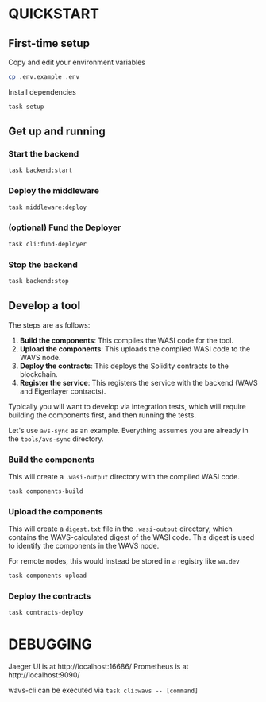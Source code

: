 # QUICKSTART

## First-time setup

Copy and edit your environment variables
```bash
cp .env.example .env
```

Install dependencies
```bash
task setup
```

## Get up and running

### Start the backend
```bash
task backend:start
```

### Deploy the middleware 
```bash
task middleware:deploy
```

### (optional) Fund the Deployer
```bash
task cli:fund-deployer
```

### Stop the backend

```bash
task backend:stop
```

## Develop a tool 
The steps are as follows:

1. **Build the components**: This compiles the WASI code for the tool.
2. **Upload the components**: This uploads the compiled WASI code to the WAVS node.
3. **Deploy the contracts**: This deploys the Solidity contracts to the blockchain.
4. **Register the service**: This registers the service with the backend (WAVS and Eigenlayer contracts).

Typically you will want to develop via integration tests, which will require building the components first, and then running the tests.

Let's use `avs-sync` as an example. Everything assumes you are already in the `tools/avs-sync` directory.

### Build the components

This will create a `.wasi-output` directory with the compiled WASI code.

```bash
task components-build
```

### Upload the components

This will create a `digest.txt` file in the `.wasi-output` directory, which contains the WAVS-calculated digest of the WASI code. This digest is used to identify the components in the WAVS node. 

For remote nodes, this would instead be stored in a registry like `wa.dev`

```bash
task components-upload
```

### Deploy the contracts 

```bash
task contracts-deploy 
```


# DEBUGGING

Jaeger UI is at http://localhost:16686/
Prometheus is at http://localhost:9090/

wavs-cli can be executed via `task cli:wavs -- [command]` 